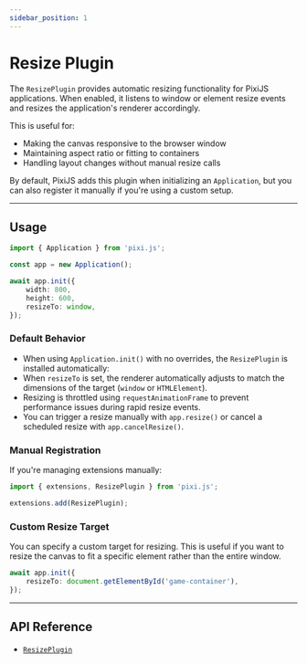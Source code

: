 ```yaml
---
sidebar_position: 1
---
```


# Resize Plugin

The `ResizePlugin` provides automatic resizing functionality for PixiJS applications. When enabled, it listens to window or element resize events and resizes the application's renderer accordingly.

This is useful for:

- Making the canvas responsive to the browser window
- Maintaining aspect ratio or fitting to containers
- Handling layout changes without manual resize calls

By default, PixiJS adds this plugin when initializing an `Application`, but you can also register it manually if you're using a custom setup.

---

## Usage

```ts
import { Application } from 'pixi.js';

const app = new Application();

await app.init({
    width: 800,
    height: 600,
    resizeTo: window,
});
```

### Default Behavior

- When using `Application.init()` with no overrides, the `ResizePlugin` is installed automatically:
- When `resizeTo` is set, the renderer automatically adjusts to match the dimensions of the target (`window` or `HTMLElement`).
- Resizing is throttled using `requestAnimationFrame` to prevent performance issues during rapid resize events.
- You can trigger a resize manually with `app.resize()` or cancel a scheduled resize with `app.cancelResize()`.

### Manual Registration

If you're managing extensions manually:

```ts
import { extensions, ResizePlugin } from 'pixi.js';

extensions.add(ResizePlugin);
```

### Custom Resize Target

You can specify a custom target for resizing. This is useful if you want to resize the canvas to fit a specific element rather than the entire window.

```ts
await app.init({
    resizeTo: document.getElementById('game-container'),
});
```

---

## API Reference

- [`ResizePlugin`](https://pixijs.download/release/docs/app.ResizePlugin.html)
